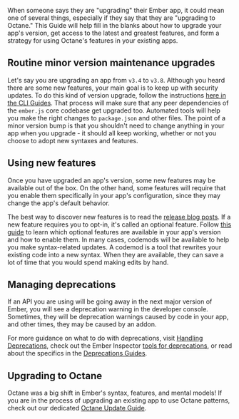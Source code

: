 When someone says they are "upgrading" their Ember app, it could mean one of several things, especially if they say that they are "upgrading to Octane."
This Guide will help fill in the blanks about how to upgrade your app's version, get access to the latest and greatest features, and form a strategy for using Octane's features in your existing apps.

## Routine minor version maintenance upgrades

Let's say you are upgrading an app from `v3.4` to `v3.8`.
Although you heard there are some new features, your main goal is to keep up with security updates.
To do this kind of version upgrade, follow the instructions [here in the CLI Guides](https://cli.emberjs.com/release/basic-use/upgrading/).
That process will make sure that any peer dependencies of the `ember.js` core codebase get upgraded too.
Automated tools will help you make the right changes to `package.json` and other files.
The point of a minor version bump is that you shouldn't need to change anything in your app when you upgrade - it should all keep working, whether or not you choose to adopt new syntaxes and features.

## Using new features

Once you have upgraded an app's version, some new features may be available out of the box.
On the other hand, some features will require that you enable them specifically in your app's configuration, since they may change the app's default behavior.

The best way to discover new features is to read the [release blog posts](https://blog.emberjs.com/tags/releases.html).
If a new feature requires you to opt-in, it's called an optional feature.
Follow [this guide](../configuring-ember/optional-features/) to learn which optional features are available in your app's version and how to enable them.
In many cases, codemods will be available to help you make syntax-related updates.
A codemod is a tool that rewrites your existing code into a new syntax.
When they are available, they can save a lot of time that you would spend making edits by hand.

## Managing deprecations

If an API you are using will be going away in the next major version of Ember, you will see a deprecation warning in the developer console.
Sometimes, they will be deprecation warnings caused by code in your app, and other times, they may be caused by an addon.

For more guidance on what to do with deprecations, visit [Handling Deprecations](../configuring-ember/handling-deprecations), check out the Ember Inspector [tools for deprecations](release/ember-inspector/deprecations/), or read about the specifics in the [Deprecations Guides](https://deprecations.emberjs.com/).

## Upgrading to Octane

Octane was a big shift in Ember's syntax, features, and mental models! If you are in the process of upgrading an existing app to use Octane patterns, check out our dedicated [Octane Update Guide](../current-edition/).
